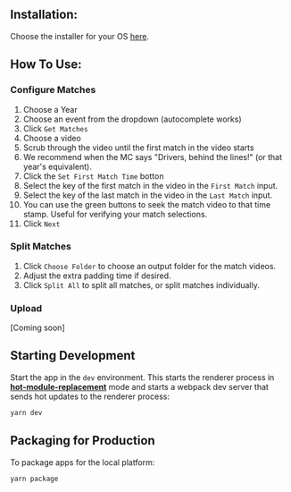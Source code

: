 ## Installation:
Choose the installer for your OS [here](https://github.com/tytremblay/frc-video-splitter-3/releases/tag/v0.0.10).

## How To Use:
### Configure Matches
1. Choose a Year
2. Choose an event from the dropdown (autocomplete works)
3. Click `Get Matches`
4. Choose a video
5. Scrub through the video until the first match in the video starts
  1. We recommend when the MC says "Drivers, behind the lines!" (or that year's equivalent).
6. Click the `Set First Match Time` botton
6. Select the key of the first match in the video in the `First Match` input.
7. Select the key of the last match in the video in the `Last Match` input.
  1. You can use the green buttons to seek the match video to that time stamp.  Useful for verifying your match selections.
8. Click `Next`

### Split Matches
1. Click `Choose Folder` to choose an output folder for the match videos.
2. Adjust the extra padding time if desired.
3. Click `Split All` to split all matches, or split matches individually.

### Upload
[Coming soon]

## Starting Development

Start the app in the `dev` environment. This starts the renderer process in [**hot-module-replacement**](https://webpack.js.org/guides/hmr-react/) mode and starts a webpack dev server that sends hot updates to the renderer process:

```bash
yarn dev
```

## Packaging for Production

To package apps for the local platform:

```bash
yarn package
```

